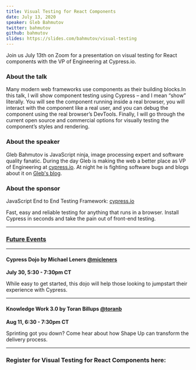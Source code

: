 ```yaml
---
title: Visual Testing for React Components
date: July 13, 2020
speaker: Gleb Bahmutov
twitter: bahmutov
github: bahmutov
slides: https://slides.com/bahmutov/visual-testing
---
```


Join us July 13th on Zoom for a presentation on visual testing for React components with the VP of Engineering at Cypress.io.

### About the talk

Many modern web frameworks use components as their building blocks.In this talk, I will show component testing using Cypress – and I mean “show” literally. You will see the component running inside a real browser, you will interact with the component like a real user, and you can debug the component using the real browser’s DevTools. Finally, I will go through the current open source and commercial options for visually testing the component’s styles and rendering.

### About the speaker

Gleb Bahmutov is JavaScript ninja, image processing expert and software quality fanatic. During the day Gleb is making the web a better place as VP of Engineering at [cypress.io](https://www.cypress.io). At night he is fighting software bugs and blogs about it on [Gleb's blog](http://glebbahmutov.com/blog).

### About the sponsor

JavaScript End to End Testing Framework: [cypress.io](https://www.cypress.io)

Fast, easy and reliable testing for anything that runs in a browser. Install Cypress in seconds and take the pain out of front-end testing.

---

### [Future Events](#future-events)

---

#### Cypress Dojo by Michael Leners [@micleners](https://github.com/micleners/cypress-cotd)

**July 30, 5:30 - 7:30pm CT**

While easy to get started, this dojo will help those looking to jumpstart their experience with Cypress.

---

#### Knowledge Work 3.0 by Toran Billups [@toranb](https://toranbillups.com/)

**Aug 11, 6:30 - 7:30pm CT**

Sprinting got you down? Come hear about how Shape Up can transform the delivery process.

---

### Register for Visual Testing for React Components here:
